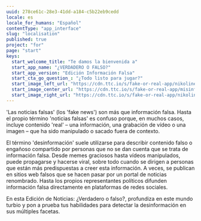 ```yaml
---
uuid: 278ce61c-28e3-41dd-a184-c5b22eb9cedd
locale: es
locale_for_humans: "Español"
contentType: "app_interface"
slug: "localisation"
published: true
project: "for"
page: "start"
keys:
  start_welcome_title: "Te damos la bienvenida a"
  start_app_name: "¿VERDADERO O FALSO?"
  start_app_version: "Edición Información Falsa"
  start_cta_go_question_: "¿Todo listo para jugar?"
  start_image_left_url: "https://cdn.ttc.io/s/fake-or-real-app/nikoline_nik_-8694.jpg"
  start_image_center_url: "https://cdn.ttc.io/s/fake-or-real-app/misinfo_logo.jpg"
  start_image_right_url: "https://cdn.ttc.io/s/fake-or-real-app/nikoline_nik_-7168.jpg"
---
```

'Las noticias falsas' (los 'fake news') son más que información falsa. Hasta el propio término 'noticias falsas' es confuso porque, en muchos casos, incluye contenido 'real' – una información, una grabación de vídeo o una imagen – que ha sido manipulado o sacado fuera de contexto.

El término 'desinformación' suele utilizarse para describir contenido falso o engañoso compartido por personas que no se dan cuenta que se trata de información falsa. Desde memes graciosos hasta vídeos manipulados, puede propagarse y hacerse viral, sobre todo cuando se dirigen a 
personas que están más predispuestas a creer esta información. A veces, se publican en sitios web falsos que se hacen pasar por un portal de noticias renombrado. Hasta los propios representantes políticos difunden información falsa directamente en plataformas de redes sociales.

En esta Edición de Noticias: ¿Verdadero o falso?, profundiza en este mundo turbio y pon a prueba tus habilidades para detectar la desinformación en sus múltiples facetas. 
